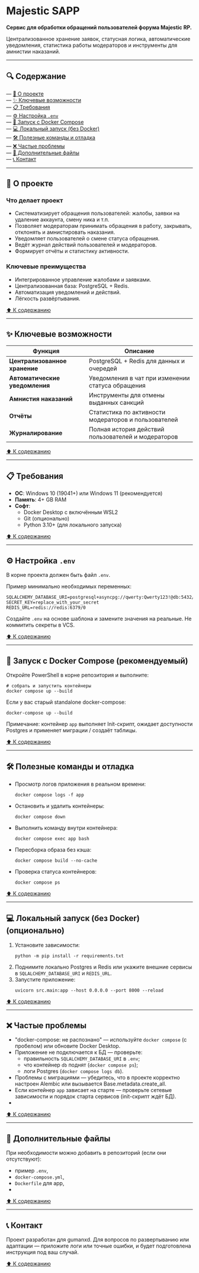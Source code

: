 # Majestic SAPP

**Сервис для обработки обращений пользователей форума Majestic RP.**

Централизованное хранение заявок, статусная логика, автоматические уведомления, статистика работы модераторов и инструменты для амнистии наказаний.

---

## 🔍 Содержание

— [🚀 О проекте](#-о-проекте)\
— [✨ Ключевые возможности](#-ключевые-возможности)\
— [📋 Требования](#-требования)\
— [⚙️ Настройка `.env`](#-настройка-env)\
— [🐳 Запуск с Docker Compose](#-запуск-с-docker-compose)\
— [💻 Локальный запуск (без Docker)](#-локальный-запуск-без-docker)\
— [🛠️ Полезные команды и отладка](#-полезные-команды-и-отладка)\
— [❌ Частые проблемы](#-частые-проблемы)\
— [📂 Дополнительные файлы](#-дополнительные-файлы)\
— [📞 Контакт](#-контакт)

---

## 🚀 О проекте

### Что делает проект

- Систематизирует обращения пользователей: жалобы, заявки на удаление аккаунта, смену ника и т.п.
- Позволяет модераторам принимать обращения в работу, закрывать, отклонять и амнистировать наказания.
- Уведомляет пользователей о смене статуса обращения.
- Ведёт журнал действий пользователей и модераторов.
- Формирует отчёты и статистику активности.

### Ключевые преимущества

- Интегрированное управление жалобами и заявками.
- Централизованная база: PostgreSQL + Redis.
- Автоматизация уведомлений и действий.
- Лёгкость развёртывания.

[⬆️ К содержанию](#-содержание)

---

## ✨ Ключевые возможности

| Функция                     | Описание                                                                 |
|-----------------------------|--------------------------------------------------------------------------|
| **Централизованное хранение** | PostgreSQL + Redis для данных и очередей                                |
| **Автоматические уведомления** | Уведомления в чат при изменении статуса обращения                      |
| **Амнистия наказаний**      | Инструменты для отмены выданных санкций                                 |
| **Отчёты**                  | Статистика по активности модераторов и пользователей                    |
| **Журналирование**          | Полная история действий пользователей и модераторов                     |

[⬆️ К содержанию](#-содержание)

---

## 📋 Требования

- **ОС**: Windows 10 (19041+) или Windows 11 (рекомендуется)
- **Память**: 4+ GB RAM
- **Софт**:
  - Docker Desktop с включённым WSL2
  - Git (опционально)
  - Python 3.10+ (для локального запуска)

[⬆️ К содержанию](#-содержание)

---

## ⚙️ Настройка `.env`

В корне проекта должен быть файл `.env`.

Пример минимально необходимых переменных:

```
SQLALCHEMY_DATABASE_URI=postgresql+asyncpg://qwerty:Qwerty123!@db:5432/majestic_sapp
SECRET_KEY=replace_with_your_secret
REDIS_URL=redis://redis:6379/0
```

Создайте `.env` на основе шаблона и замените значения на реальные. Не коммитить секреты в VCS.

[⬆️ К содержанию](#-содержание)

---

## 🐳 Запуск с Docker Compose (рекомендуемый)

Откройте PowerShell в корне репозитория и выполните:

```
# собрать и запустить контейнеры
docker compose up --build
```

Если у вас старый standalone docker-compose:

```
docker-compose up --build
```

Примечание: контейнер `app` выполняет Init-скрипт, ожидает доступности Postgres и применяет миграции / создаёт таблицы.

[⬆️ К содержанию](#-содержание)

---

## 🛠️ Полезные команды и отладка

- Просмотр логов приложения в реальном времени:
  ```
  docker compose logs -f app
  ```
- Остановить и удалить контейнеры:
  ```
  docker compose down
  ```
- Выполнить команду внутри контейнера:
  ```
  docker compose exec app bash
  ```
- Пересборка образа без кэша:
  ```
  docker compose build --no-cache
  ```
- Проверка статуса контейнеров:
  ```
  docker compose ps
  ```
  
[⬆️ К содержанию](#-содержание)

---

## 💻 Локальный запуск (без Docker) (опционально)

1. Установите зависимости:
   ```
   python -m pip install -r requirements.txt
   ```
2. Поднимите локально Postgres и Redis или укажите внешние сервисы в `SQLALCHEMY_DATABASE_URI` и `REDIS_URL`.
3. Запустите приложение:
   ```
   uvicorn src.main:app --host 0.0.0.0 --port 8000 --reload
   ```
   
[⬆️ К содержанию](#-содержание)

---

## ❌ Частые проблемы

- "docker-compose: не распознано" — используйте `docker compose` (с пробелом) или обновите Docker Desktop.
- Приложение не подключается к БД — проверьте:
  - правильность `SQLALCHEMY_DATABASE_URI` в `.env`;
  - что контейнер `db` поднят (`docker compose ps`);
  - логи Postgres (`docker compose logs db`).
- Проблемы с миграциями — убедитесь, что в проекте корректно настроен Alembic или вызывается Base.metadata.create_all.
- Если контейнер `app` зависает на старте — проверьте сетевые зависимости и порядок старта сервисов (init-скрипт ждёт БД).
- 
[⬆️ К содержанию](#-содержание)

---

## 📂 Дополнительные файлы

При необходимости можно добавить в репозиторий (если они отсутствуют):

- пример `.env`,
- `docker-compose.yml`,
- `Dockerfile` для app,
- 
[⬆️ К содержанию](#-содержание)

---

## 📞 Контакт

Проект разработан для gumanxd. Для вопросов по развертыванию или адаптации — приложите логи или точные ошибки, и будет подготовлена инструкция под ваш случай.

[⬆️ К содержанию](#-содержание)
